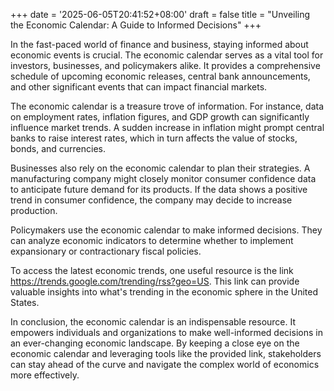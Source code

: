 +++
date = '2025-06-05T20:41:52+08:00'
draft = false
title = "Unveiling the Economic Calendar: A Guide to Informed Decisions"
+++

In the fast-paced world of finance and business, staying informed about economic events is crucial. The economic calendar serves as a vital tool for investors, businesses, and policymakers alike. It provides a comprehensive schedule of upcoming economic releases, central bank announcements, and other significant events that can impact financial markets. 

The economic calendar is a treasure trove of information. For instance, data on employment rates, inflation figures, and GDP growth can significantly influence market trends. A sudden increase in inflation might prompt central banks to raise interest rates, which in turn affects the value of stocks, bonds, and currencies. 

Businesses also rely on the economic calendar to plan their strategies. A manufacturing company might closely monitor consumer confidence data to anticipate future demand for its products. If the data shows a positive trend in consumer confidence, the company may decide to increase production. 

Policymakers use the economic calendar to make informed decisions. They can analyze economic indicators to determine whether to implement expansionary or contractionary fiscal policies. 

To access the latest economic trends, one useful resource is the link https://trends.google.com/trending/rss?geo=US. This link can provide valuable insights into what's trending in the economic sphere in the United States. 

In conclusion, the economic calendar is an indispensable resource. It empowers individuals and organizations to make well-informed decisions in an ever-changing economic landscape. By keeping a close eye on the economic calendar and leveraging tools like the provided link, stakeholders can stay ahead of the curve and navigate the complex world of economics more effectively.